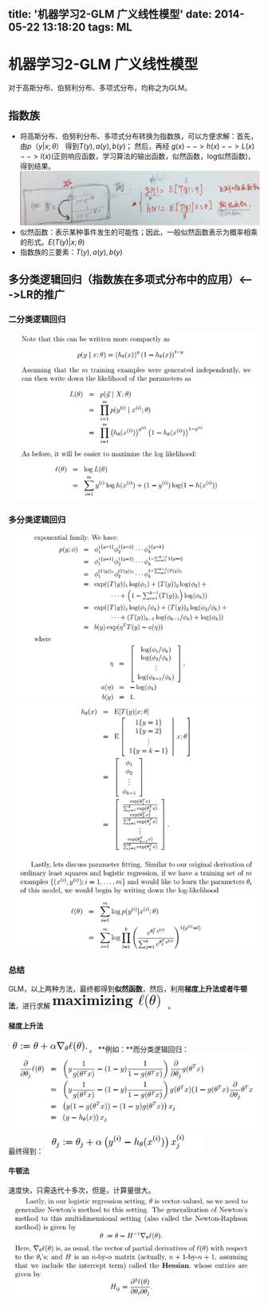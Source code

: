 title: '机器学习2-GLM 广义线性模型'
date: 2014-05-22 13:18:20
tags: ML
---
# 机器学习2-GLM 广义线性模型
对于高斯分布、伯努利分布、多项式分布，均称之为GLM。
<!--more-->
## 指数族
- 将高斯分布、伯努利分布、多项式分布转换为指数族，可以方便求解：首先，由$p（y|x;\theta）$ 得到$T(y),a(y),b(y)$； 然后，再经 $g(x)-->h(x)-->L(x)-->l(x)$(正则响应函数，学习算法的输出函数，似然函数，log似然函数)，得到结果。
![ ](/img/1400734463895.png)
- 似然函数：表示某种事件发生的可能性；因此，一般似然函数表示为概率相乘的形式。$E(T(y)|x;\theta)$
- 指数族的三要素：$T(y),a(y),b(y)$

## 多分类逻辑回归（指数族在多项式分布中的应用）<--->LR的推广
### 二分类逻辑回归
![ ](/img/1400734731760.png)
### 多分类逻辑回归
![ ](/img/1400734813714.png)
![ ](/img/1400734838466.png)
![ ](/img/1400735099102.png)
### 总结
GLM，以上两种方法，最终都得到**似然函数**，然后，利用**梯度上升法或者牛顿法**，进行求解![ ](/img/1400735390886.png)
。
#### 梯度上升法
![ ](/img/1400735216024.png)。
**例如：**而分类逻辑回归：
![ ](/img/1400735261728.png)
最终得到：
![ ](/img/1400735291894.png)
#### 牛顿法
速度快，只需迭代十多次，但是，计算量很大。
![ ](/img/1400735505111.png)

